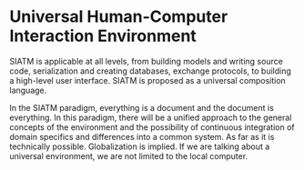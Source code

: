 # Universal Human-Computer Interaction Environment

SIATM is applicable at all levels, from building models and writing source code, serialization and creating databases, exchange protocols,
to building a high-level user interface. SIATM is proposed as a universal composition language.

In the SIATM paradigm, everything is a document and the document is everything.
In this paradigm, there will be a unified approach to the general concepts of the environment and the possibility of continuous integration of domain specifics and differences into a common system.
As far as it is technically possible. Globalization is implied. If we are talking about a universal environment, we are not limited to the local computer.